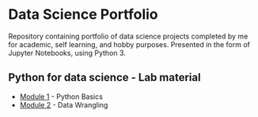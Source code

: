 # Data Science Portfolio
Repository containing portfolio of data science projects completed by me for academic, self learning, and hobby purposes. Presented in the form of Jupyter Notebooks, using Python 3.

## Python for data science - Lab material

* [Module 1](https://github.com/uniegabpereira/data-science-portifolio/blob/master/DA0101EN/DA0101EN-JL-Review-Introduction.ipynb) - Python Basics
* [Module 2](https://github.com/uniegabpereira/data-science-portifolio/blob/master/DA0101EN/DA0101EN-JL-Review-Data_Wrangling.ipynb) - Data Wrangling